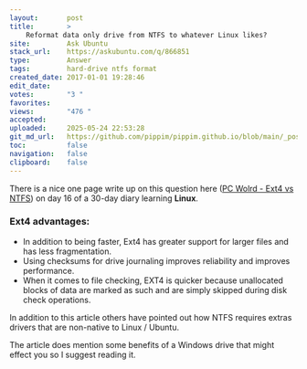 ```yaml
---
layout:       post
title:        >
    Reformat data only drive from NTFS to whatever Linux likes?
site:         Ask Ubuntu
stack_url:    https://askubuntu.com/q/866851
type:         Answer
tags:         hard-drive ntfs format
created_date: 2017-01-01 19:28:46
edit_date:    
votes:        "3 "
favorites:    
views:        "476 "
accepted:     
uploaded:     2025-05-24 22:53:28
git_md_url:   https://github.com/pippim/pippim.github.io/blob/main/_posts/2017/2017-01-01-Reformat-data-only-drive-from-NTFS-to-whatever-Linux-likes_.md
toc:          false
navigation:   false
clipboard:    false
---
```


There is a nice one page write up on this question here ([PC Wolrd - Ext4 vs NTFS][1]) on day 16 of a 30-day diary learning **Linux**.

### Ext4 advantages:
 - In addition to being faster, Ext4 has greater support for larger files  and has less fragmentation.
 - Using checksums for drive journaling improves reliability and improves performance.
 - When it comes to file checking, EXT4 is quicker because unallocated blocks of data are marked as such and are simply skipped during disk check operations.

In addition to this article others have pointed out how NTFS requires extras drivers that are non-native to Linux / Ubuntu.

The article does mention some benefits of a Windows drive that might effect you so I suggest reading it.

  [1]: http://www.pcworld.com/article/230527/ubuntu_linux_day_16_ext4_vs_ntfs.html
